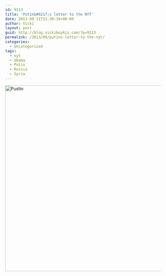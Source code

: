 ```yaml
---
id: 9113
title: 'Putin&#8217;s letter to the NYT'
date: 2013-09-11T22:30:34+00:00
author: Vicki
layout: post
guid: http://blog.vickiboykis.com/?p=9113
permalink: /2013/09/putins-letter-to-the-nyt/
categories:
  - Uncategorized
tags:
  - nyt
  - Obama
  - Putin
  - Russia
  - Syria
---
```

[<img class="aligncenter size-medium wp-image-9114" alt="Pustin" src="http://blog.vickiboykis.com/wp-content/uploads/2013/09/Pustin-580x602.png" width="580" height="602" />](http://blog.vickiboykis.com/wp-content/uploads/2013/09/Pustin.png)